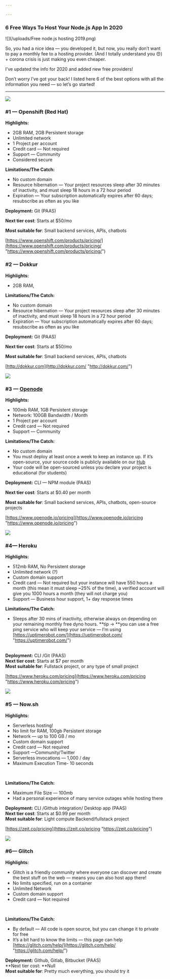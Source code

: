 ```yaml
---

---
```

### 6 Free Ways To Host Your Node.js App In 2020

![](/uploads/Free node.js hosting 2019.png)

So, you had a nice idea — you developed it, but now, you really don’t want to pay a monthly fee to a hosting provider. (And I totally understand you 😍) + corona crisis is just making you even cheaper.

I've updated the info for 2020 and added new free providers!

Don’t worry I’ve got your back! I listed here 6 of the best options with all the information you need — so let’s go started!

***

![](https://cdn-images-1.medium.com/max/800/1*YxUHXJi_3k_hyBxmsu_HIA.png)

### #1 — Openshift (Red Hat)

**Highlights:**

* 2GB RAM, 2GB Persistent storage
* Unlimited network
* 1 Project per account
* Credit card — Not required
* Support — Community
* Considered secure

**Limitations/The Catch:**

* No custom domain
* Resource hibernation — Your project resources sleep after 30 minutes of inactivity, and must sleep 18 hours in a 72 hour period
* Expiration — Your subscription automatically expires after 60 days; resubscribe as often as you like

**Deployment:** Git (PAAS)

**Next tier cost**: Starts at $50/mo

**Most suitable for**: Small backend services, APIs, chatbots

[https://www.openshift.com/products/pricing/](https://www.openshift.com/products/pricing/ "https://www.openshift.com/products/pricing/")

### #2 — Dokkur

**Highlights:**

* 2GB RAM, 

**Limitations/The Catch:**

* No custom domain
* Resource hibernation — Your project resources sleep after 30 minutes of inactivity, and must sleep 18 hours in a 72 hour period
* Expiration — Your subscription automatically expires after 60 days; resubscribe as often as you like

**Deployment:** Git (PAAS)

**Next tier cost**: Starts at $50/mo

**Most suitable for**: Small backend services, APIs, chatbots

[http://dokkur.com](http://dokkur.com/ "http://dokkur.com/")

![](https://cdn-images-1.medium.com/max/800/1*kE9kg6ePfffBvXeCzSVm6g.png)

### #3 — [Openode](https://www.openode.io/pricing)

**Highlights:**

* 100mb RAM, 1GB Persistent storage
* Network: 100GB Bandwidth / Month
* 1 Project per account
* Credit card — Not required
* Support — Community

**Limitations/The Catch:**

* No custom domain
* You must deploy at least once a week to keep an instance up. If it’s open-source, your source code is publicly available on our [Hub](https://www.openode.io/hub)
* Your code will be open-sourced unless you declare your project is educational (for students)

**Deployment:** CLI — NPM module (PAAS)

**Next tier cost**: Starts at $0.40 per month

**Most suitable for**: Small backend services, APIs, chatbots, open-source projects

[https://www.openode.io/pricing](https://www.openode.io/pricing "https://www.openode.io/pricing")

![](https://cdn-images-1.medium.com/max/800/1*YXdkLfCaVACGo-w_rx72KA.png)

### #4— Heroku

**Highlights:**

* 512mb RAM, No Persistent storage
* Unlimited network (?)
* Custom domain support
* Credit card — Not required but your instance will have 550 hours a month (this mean it must sleep \~25% of the time), a verified account will give you 1000 hours a month (they will not charge you)
* Support — Business hour support, 1+ day response times

**Limitations/The Catch:**

* Sleeps after 30 mins of inactivity, otherwise always on depending on your remaining monthly free dyno hours. **tip -> **you can use a free ping service who will keep your service — I’m using [https://uptimerobot.com/](https://uptimerobot.com/ "https://uptimerobot.com/")

<br> **Deployment:** CLI /Git (PAAS)<br> **Next tier cost**: Starts at $7 per month<br> **Most suitable for**: Fullstack project, or any type of small project

[https://www.heroku.com/pricing](https://www.heroku.com/pricing "https://www.heroku.com/pricing")

![](https://cdn-images-1.medium.com/max/800/1*31Y6x7fSKfdETiCjAORVbA.png)

### #5 — Now.sh

**Highlights:**

* Serverless hosting!
* No limit for RAM, 100gb Persistent storage
* Network — up to 100 GB / mo
* Custom domain support
* Credit card — Not required
* Support —Community/Twitter
* Serverless invocations — 1,000 / day
* Maximum Execution Time- 10 seconds

<br>

**Limitations/The Catch:**

* Maximum File Size —  100mb
* Had a personal experience of many service outages while hosting there

**Deployment:** CLI /Github integration/ Desktop app (PAAS)<br> **Next tier cost**: Starts at $0.99 per month<br> **Most suitable for**: Light compute Backend/fullstack project

[https://zeit.co/pricing](https://zeit.co/pricing "https://zeit.co/pricing")

![](https://cdn-images-1.medium.com/max/800/1*crKuSh8BTQdmVaD17hU1cQ.png)

### #6— Glitch

**Highlights:**

* Glitch is a friendly community where everyone can discover and create the best stuff on the web — means you can also host app there!
* No limits specified, run on a container
* Unlimited Network
* Custom domain support
* Credit card — Not required

<br>

**Limitations/The Catch:**

* By default —  All code is open source, but you can change it to private for free
* It’s a bit hard to know the limits — this page can help [https://glitch.com/help/](https://glitch.com/help/ "https://glitch.com/help/")

**Deployment:** Github, Gitlab, Bitbucket (PAAS)<br> **Next tier cost: **Null<br> **Most suitable for**: Pretty much everything, you should try it
